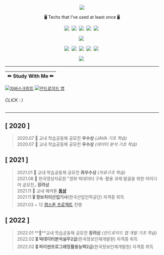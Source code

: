 <p align="center">
  <img src="https://capsule-render.vercel.app/api?type=wave&color=FFC0CB&height=300&section=header&text=YuBeen :)&fontSize=70" />
</p>

<p align="center"> 🖥 Techs that I've used at least once 🖥 </p>


<p align="center">
  <img src="https://img.shields.io/badge/C-A8B9CC?style=flat-square&logo=C&logoColor=white"/></a>&nbsp 
  <img src="https://img.shields.io/badge/Python-3766AB?style=flat-square&logo=Python&logoColor=white"/></a>&nbsp 
  <img src="https://img.shields.io/badge/Java-007396?style=flat-square&logo=Java&logoColor=white"/></a>&nbsp 
  <img src="https://img.shields.io/badge/C++-00599C?style=flat-square&logo=C%2B%2B&logoColor=white"/></a>&nbsp
  <img src="https://img.shields.io/badge/R-276DC3?style=flat-square&logo=R&logoColor=white"/></a>&nbsp

<p align="center">
  <img src="https://img.shields.io/badge/JavaScript-F7DF1E?style=flat-square&logo=JavaScript&logoColor=white"/></a>&nbsp
  
<p align="center">
  <img src="https://img.shields.io/badge/Eclipse IDE-2C2255?style=flat-square&logo=Eclipse IDE&logoColor=white"/></a>&nbsp
  <img src="https://img.shields.io/badge/PyCharm-000000?style=flat-square&logo=PyCharm&logoColor=white"/></a>&nbsp
  <img src="https://img.shields.io/badge/Visual Studio Code-007ACC?style=flat-square&logo=Visual Studio Code&logoColor=white"/></a>&nbsp
  <img src="https://img.shields.io/badge/Jupyter-F37626?style=flat-square&logo=Jupyter&logoColor=white"/></a>&nbsp
  <img src="https://img.shields.io/badge/AndroidStudio-3DDC84?style=flat-square&logo=AndroidStudio&logoColor=white"/></a>&nbsp
  
<p align="center">
  <img src="https://img.shields.io/badge/Django-092E20?style=flat-square&logo=Django&logoColor=white"/></a>&nbsp 

---  
  
|✏ Study With Me ✏ |
|:-----:|
[![자바스크립트](https://img.shields.io/badge/JavaScript-F7DF1E?style=flat-square&logo=JavaScript&logoColor=white)](https://github.com/dbqls200/Study-JavaScript) [![안드로이드 앱](https://img.shields.io/badge/Android-3DDC84?style=flat-square&logo=Android&logoColor=white)](https://github.com/dbqls200/Study-Android-1)

###### CLICK : )

  
---  
## [ 2020 ]  
>2020.07  **🥈** 교내 학습공동체 공모전 **우수상** *(JAVA 기초 학습)*  
>2020.07  **🥈** 교내 학습공동체 공모전 **우수상** *(데이터 분석 기초 학습)*  

## [ 2021 ]  
>2021.01  **🥇** 교내 학습공동체 공모전 **최우수상** *(자료구조 학습)*   
>2021.08  **🏅** 한국영상자료원 ⌜영화 빅데이터 구축･활용 과제 발굴을 위한 아이디어 공모전⌟ **장려상**   
>2021.11 **🥉** 교내 해커톤 [**동상**](https://github.com/dbqls200/2021Gyeongsothon)    
>2021.11 **🎖 정보처리산업기사**(한국산업인력공단) 자격증 취득    
>2021.03 ~ 12 [캡스톤 프로젝트](https://github.com/sssuunnnm/capstonedesign2021) 진행  

## [ 2022 ]  
>2022.01 **🏅**교내 학습공동체 공모전 **장려상** *(안드로이드 앱 개발 기초 학습)*  
>2022.02 **🎖 빅데이터분석실무2급**(한국정보인재개발원) 자격증 취득  
>2022.02 **🎖 파이썬프로그래밍활용능력2급**(한국정보인재개발원) 자격증 취득
